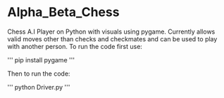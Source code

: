 # Alpha_Beta_Chess

Chess A.I Player on Python with visuals using pygame. Currently allows valid moves other than checks and checkmates and can be used to play with another person. To run the code
first use:

'''
pip install pygame
'''

Then to run the code:

'''
python Driver.py
'''
